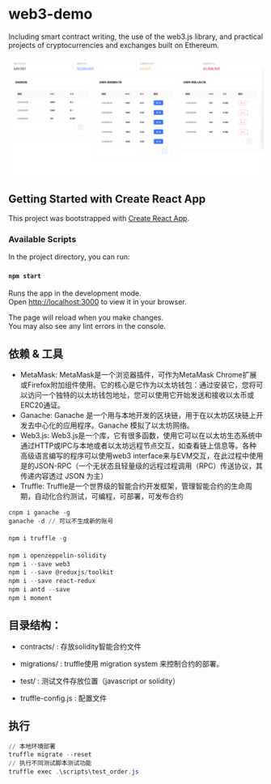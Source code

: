 # web3-demo

Including smart contract writing, the use of the web3.js library, and practical projects of cryptocurrencies and exchanges built on Ethereum.

<img src="./assets/img1.png" style="zoom: 67%;" />

## Getting Started with Create React App

This project was bootstrapped with [Create React App](https://github.com/facebook/create-react-app).

### Available Scripts

In the project directory, you can run:

#### `npm start`

Runs the app in the development mode.\
Open [http://localhost:3000](http://localhost:3000) to view it in your browser.

The page will reload when you make changes.\
You may also see any lint errors in the console.

## 依赖 & 工具

- MetaMask: MetaMask是一个浏览器插件，可作为MetaMask Chrome扩展或Firefox附加组件使用。它的核心是它作为以太坊钱包：通过安装它，您将可以访问一个独特的以太坊钱包地址，您可以使用它开始发送和接收以太币或ERC20通证。
- Ganache: Ganache 是一个用与本地开发的区块链，用于在以太坊区块链上开发去中心化的应用程序。Ganache 模拟了以太坊网络。
- Web3.js: Web3.js是一个库，它有很多函数，使用它可以在以太坊生态系统中通过HTTP或IPC与本地或者以太坊远程节点交互，如查看链上信息等。各种高级语言编写的程序可以使用web3 interface来与EVM交互，在此过程中使用是的JSON-RPC（一个无状态且轻量级的远程过程调用（RPC）传送协议，其传递内容透过 JSON 为主）
- Truffle: Truffle是一个世界级的智能合约开发框架，管理智能合约的生命周期，自动化合约测试，可编程，可部署，可发布合约

```powershell
cnpm i ganache -g
ganache -d // 可以不生成新的账号

npm i truffle -g

npm i openzeppelin-solidity
npm i --save web3
npm i --save @reduxjs/toolkit
npm i --save react-redux
npm i antd --save
npm i moment
```

## 目录结构：

- contracts/ : 存放solidity智能合约文件

- migrations/ : truffle使用 migration system 来控制合约的部署。 

- test/ : 测试文件存放位置（javascript or solidity）

- truffle-config.js : 配置文件

## 执行

```powershell
// 本地环境部署
truffle migrate --reset
// 执行不同测试脚本测试功能
truffle exec .\scripts\test_order.js 
```

